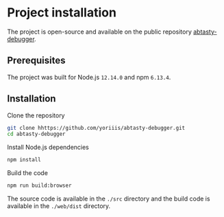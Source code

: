 # Project installation

The project is open-source and available on the public repository [abtasty-debugger](https://github.com/yoriiis/abtasty-debugger).

## Prerequisites

The project was built for Node.js `12.14.0` and npm `6.13.4`.

## Installation

Clone the repository

```bash
git clone hhttps://github.com/yoriiis/abtasty-debugger.git
cd abtasty-debugger
```

Install Node.js dependencies

```bash
npm install
```

Build the code

```bash
npm run build:browser
```

The source code is available in the `./src` directory and the build code is available in the `./web/dist` directory.
